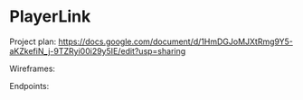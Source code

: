 # PlayerLink


Project plan: https://docs.google.com/document/d/1HmDGJoMJXtRmg9Y5-aKZkefiN_j-9TZRyi00i29y5IE/edit?usp=sharing

Wireframes:

Endpoints:
